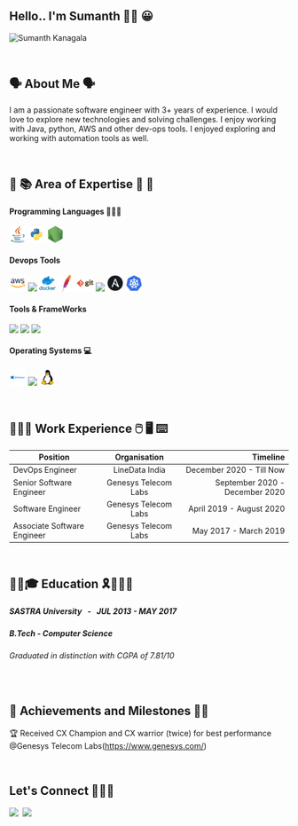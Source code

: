 ## Hello.. I'm Sumanth 👋🏼 😀
<img src="https://github.com/sumanth979/sumanth979/blob/master/sumanth.png" alt="Sumanth Kanagala">
<p>&nbsp;</p>

## 🗣 About Me 🗣
I am a passionate software engineer with 3+ years of experience. I would love to explore new technologies and solving challenges. I enjoy working with Java, python, AWS and other dev-ops tools. I enjoyed exploring and working with automation tools as well.

<p>&nbsp;</p>

## 📖 📚 Area of Expertise 📕 📗

#### Programming Languages 👨🏼‍💻
<code><img height="30" src="https://raw.githubusercontent.com/github/explore/80688e429a7d4ef2fca1e82350fe8e3517d3494d/topics/java/java.png"></code>
<code><img height="30" src="https://raw.githubusercontent.com/github/explore/80688e429a7d4ef2fca1e82350fe8e3517d3494d/topics/python/python.png"></code>
<code><img height="30" src="https://raw.githubusercontent.com/github/explore/80688e429a7d4ef2fca1e82350fe8e3517d3494d/topics/nodejs/nodejs.png"></code>

#### Devops Tools
<code><img height="30" src="https://raw.githubusercontent.com/github/explore/80688e429a7d4ef2fca1e82350fe8e3517d3494d/topics/aws/aws.png"></code>
<code><img height="30" src="https://github.com/sumanth979/sumanth979/blob/master/jenkins.png"></code>
<code><img height="30" src="https://raw.githubusercontent.com/github/explore/80688e429a7d4ef2fca1e82350fe8e3517d3494d/topics/docker/docker.png"></code>
<code><img height="30" src="https://raw.githubusercontent.com/github/explore/80688e429a7d4ef2fca1e82350fe8e3517d3494d/topics/maven/maven.png"></code>
<code><img height="30" src="https://raw.githubusercontent.com/github/explore/80688e429a7d4ef2fca1e82350fe8e3517d3494d/topics/git/git.png"></code>
<code><img height="30" src="https://github.com/sumanth979/sumanth979/blob/master/terraforms.png"></code>
<code><img height="30" src="https://raw.githubusercontent.com/github/explore/80688e429a7d4ef2fca1e82350fe8e3517d3494d/topics/ansible/ansible.png"></code>
<code><img height="30" src="https://raw.githubusercontent.com/github/explore/80688e429a7d4ef2fca1e82350fe8e3517d3494d/topics/kubernetes/kubernetes.png"></code>

#### Tools & FrameWorks
<code><img height="30" src="https://github.com/sumanth979/sumanth979/blob/master/selenium.jpeg"></code>
<code><img height="30" src="https://github.com/sumanth979/sumanth979/blob/master/jmeter.jpeg"></code>
<code><img height="30" src="https://github.com/sumanth979/sumanth979/blob/master/spring.png"></code>

#### Operating Systems :computer:
<code><img height="30" src="https://raw.githubusercontent.com/github/explore/80688e429a7d4ef2fca1e82350fe8e3517d3494d/topics/windows/windows.png"></code>
<code><img height="30" src="https://github.com/sumanth979/sumanth979/blob/master/mac.jpg"></code>
<code><img height="30" src="https://raw.githubusercontent.com/github/explore/80688e429a7d4ef2fca1e82350fe8e3517d3494d/topics/linux/linux.png"></code>

<p>&nbsp;</p>

## 👨🏻‍💼 Work Experience 🖱️ 🖥️ ⌨️
|            Position           |       Organisation      |           Timeline              |
| ------------------------------|:-----------------------:| -------------------------------:|
| DevOps Engineer               |  LineData India         |  December 2020 - Till Now       |
| Senior Software Engineer      |  Genesys Telecom Labs   |  September 2020 - December 2020 |
| Software Engineer             |  Genesys Telecom Labs   |  April 2019 - August 2020       |
| Associate Software Engineer   |  Genesys Telecom Labs   |  May 2017 - March 2019          |

<p>&nbsp;</p>

## 👨‍🏫🎓 Education 🎗👨🏻‍🎓
<h5> SASTRA University  &nbsp; - &nbsp; JUL 2013 - MAY 2017</h5>
<h5> B.Tech - Computer Science</h5>
<h6> Graduated in distinction with CGPA of 7.81/10</h6>

<p>&nbsp;</p>

## 👑 Achievements and Milestones 🤴🏻

:trophy: Received CX Champion and CX warrior (twice) for best performance @Genesys Telecom Labs(https://www.genesys.com/)


<p>&nbsp;</p>

## Let's Connect :people_holding_hands:
<p align='left'>
<a href="https://www.linkedin.com/in/sumanthkanagala/"><img height="100" src="https://github.com/sumanth979/sumanth979/blob/master/LinkedIn.png"></a>&nbsp;
<a href="mailto: kanagala.sumanth@gmail.com"><img height="100" src="https://github.com/sumanth979/sumanth979/blob/master/gmail.png"></a></p>
<p>&nbsp;</p>
